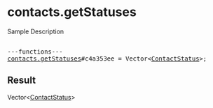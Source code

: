 # contacts.getStatuses

Sample Description

<pre>

---functions---
<a href="../method/contacts.getStatuses.md">contacts.getStatuses</a>#c4a353ee = Vector&lt;<a href="../type/ContactStatus.md">ContactStatus</a>&gt;;
</pre>

## Result

Vector&lt;<a href="../type/ContactStatus.md">ContactStatus</a>&gt;

